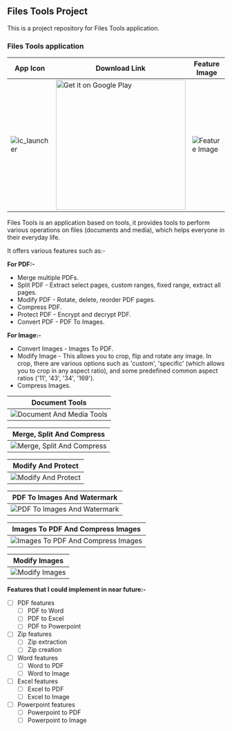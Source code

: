 ## Files Tools Project

This is a project repository for Files Tools application.

### Files Tools application

| App Icon | Download Link | Feature Image |
| ------------- | ------------- | ------------- |
| ![ic_launcher](https://user-images.githubusercontent.com/85361211/128973496-365b0ea2-d777-4423-b86b-416814b586a8.png) | <a href='https://play.google.com/store/apps/details?id=com.pureinfoapps.android.apps.filestools'><img alt='Get it on Google Play' src='https://play.google.com/intl/en_us/badges/images/generic/en_badge_web_generic.png' width='300px'/></a> | ![Feature Image](https://user-images.githubusercontent.com/85361211/131718930-111acd41-29ee-443a-93c9-4709dadc2ee7.png) |

Files Tools is an application based on tools, it provides tools to perform various operations on files (documents and media), which helps everyone in their everyday life.

It offers various features such as:-

**For PDF:-**
-  Merge multiple PDFs.
-  Split PDF - Extract select pages, custom ranges, fixed range, extract all pages.
-  Modify PDF - Rotate, delete, reorder PDF pages.
-  Compress PDF.
-  Protect PDF - Encrypt and decrypt PDF.
-  Convert PDF - PDF To Images.

**For Image:-**
-  Convert Images - Images To PDF.
-  Modify Image - This allows you to crop, flip and rotate any image. In crop, there are various options such as 'custom', 'specific' (which allows you to crop in any aspect ratio), and some predefined common aspect ratios ('11', '43', '34', '169').
-  Compress Images.

| Document Tools |
| :----: |
|![Document And Media Tools](https://user-images.githubusercontent.com/85361211/131717968-480e56e1-f54c-4ab5-b75e-85be7d9c6e9d.png)|

| Merge, Split And Compress |
| :----: |
|![Merge, Split And Compress](https://user-images.githubusercontent.com/85361211/131718188-967f24e7-f161-4237-94b7-345f6082b046.png)|

| Modify And Protect |
| :----: |
|![Modify And Protect](https://user-images.githubusercontent.com/85361211/131718213-fb8468d0-c3c7-41a7-9c50-e18b888cfb8a.png)|

| PDF To Images And Watermark |
| :----: |
|![PDF To Images And Watermark](https://user-images.githubusercontent.com/85361211/131718276-892c7f68-cc26-468e-ab96-6bb27990da21.png)|

| Images To PDF And Compress Images |
| :----: |
|![Images To PDF And Compress Images](https://user-images.githubusercontent.com/85361211/131718069-8226f365-5930-4686-8797-1353912cab37.png)|

| Modify Images |
| :----: |
|![Modify Images](https://user-images.githubusercontent.com/85361211/131718245-808cf627-54e8-4a50-bd15-428ea748f661.png)|

**Features that I could implement in near future:-**
- [ ] PDF features
    - [ ] PDF to Word
    - [ ] PDF to Excel
    - [ ] PDF to Powerpoint
- [ ] Zip features
    - [ ] Zip extraction
    - [ ] Zip creation
- [ ] Word features
    - [ ] Word to PDF
    - [ ] Word to Image
- [ ] Excel features
    - [ ] Excel to PDF
    - [ ] Excel to Image
- [ ] Powerpoint features
    - [ ] Powerpoint to PDF
    - [ ] Powerpoint to Image
